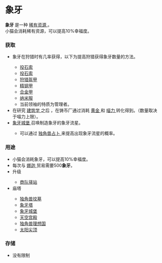 # 象牙
<strong>
	象牙
</strong>
是一种
<a href="?file=003-资源大全/005-资源介绍#稀有资源">
	稀有资源
</a>。
<br>小猫会消耗稀有资源，可以提高10%幸福度。

### 获取
<ul>
	<li>
		象牙在狩猎时有几率获得，以下为提高狩猎获得象牙数量的方法。
	</li>
	<ul>
		<li>
			<a href="?file=001-猫咪百科/04-工坊/01-升级#投石索">
				投石索
			</a>
		</li>
		<li>
			<a href="?file=001-猫咪百科/04-工坊/01-升级#投石索">
				投石索
			</a>
		</li>
		<li>
			<a href="?file=001-猫咪百科/04-工坊/01-升级#狩猎盔甲">
				狩猎盔甲
			</a>
		</li>
		<li>
			<a href="?file=001-猫咪百科/04-工坊/01-升级#精钢甲">
				精钢甲
			</a>
		</li>
		<li>
			<a href="?file=001-猫咪百科/04-工坊/01-升级#合金甲">
				合金甲
			</a>
		</li>
		<li>
			<a href="?file=001-猫咪百科/04-工坊/01-升级#纳米服">
				纳米服
			</a>
		</li>
		<li>
			当前领袖的特质为管理者。
		</li>
		</li>
	</ul>
	<li>
		在研究
		<a href="?file=001-猫咪百科/03-科学/01-科学#建筑学">
			建筑学
		</a>之后
		，在铸币厂通过消耗
		<a href="?file=003-资源大全/07-黄金">
			黄金
		</a>和
		<a href="?file=003-资源大全/13-喵力">
			喵力
		</a>转化得到。（数量取决于喵力上限）。
	</li>
	<li>
		<a href="?file=001-猫咪百科/06-宗教/01-庙塔#象牙城堡">
			象牙城堡
		</a>
		召唤制造象牙的象牙流星。
	</li>
	<ul>
		<li>
			可以通过
			<a href="?file=001-猫咪百科/03-科学/02-玄学#独角兽占卜">
				独角兽占卜
			</a>
			来提高出现象牙流星的概率。
		</li>
	</ul>
</ul>

### 用途
<ul>
	<li>
		小猫会消耗象牙，可以提高10%幸福度。
	</li>
	<li>
		每次与
		<a href="?file=001-猫咪百科/05-贸易">
			娜迦
		</a>
		贸易需要500<strong>象牙</strong>。
	</li>
	<li>
		升级
	</li>
	<ul>
		<li>
			<a href="?file=001-猫咪百科/04-工坊/01-升级#商队驿站">
				商队驿站
			</a>
		</li>
	</ul>
	<li>
		庙塔
	</li>
	<ul>
		<li>
			<a href="?file=001-猫咪百科/06-宗教/01-庙塔#独角兽坟墓">
				独角兽坟墓
			</a>
		</li>
		<li>
			<a href="?file=001-猫咪百科/06-宗教/01-庙塔#象牙塔">
				象牙塔
			</a>
		</li>
		<li>
			<a href="?file=001-猫咪百科/06-宗教/01-庙塔#象牙城堡">
				象牙城堡
			</a>
		</li>
		<li>
			<a href="?file=001-猫咪百科/06-宗教/01-庙塔#天空宫殿">
				天空宫殿
			</a>
		</li>
		<li>
			<a href="?file=001-猫咪百科/06-宗教/01-庙塔#独角兽理想国">
				独角兽理想国
			</a>
		</li>
		<li>
			<a href="?file=001-猫咪百科/06-宗教/01-庙塔#太阳尖顶">
				太阳尖顶
			</a>
		</li>
	</ul>
</ul>

### 存储
<ul>
	<li>
		没有限制
	</li>
</ul>
